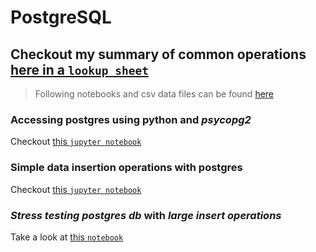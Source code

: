 # PostgreSQL
## Checkout my summary of common operations [here in a `lookup sheet`](https://github.com/phase7/til/blob/master/postgreSQL/lookup-sheet.md)
>Following notebooks and csv data files can be found [here](https://nbviewer.jupyter.org/github/phase7/bcloud-research/tree/postgres-stress-limit/postgres-limitation-test/)
### Accessing postgres using python and _psycopg2_
Checkout [this `jupyter notebook`](https://github.com/phase7/bcloud-research/blob/postgres-stress-limit/postgres-limitation-test/postgres-and-python.ipynb)
### Simple data insertion operations with postgres
Checkout [this `jupyter notebook`](https://github.com/phase7/bcloud-research/blob/postgres-stress-limit/postgres-limitation-test/postgres-insert.ipynb)
### *Stress testing postgres db* with *large insert operations*
Take a look at [this `notebook`](https://github.com/phase7/bcloud-research/blob/postgres-stress-limit/postgres-limitation-test/postgres-bulk-insert.ipynb)
